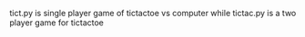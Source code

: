 tict.py is single player game of tictactoe vs computer
while tictac.py is a two player game for tictactoe
 
